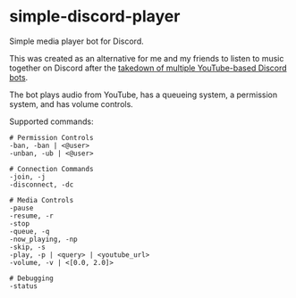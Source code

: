 # simple-discord-player
Simple media player bot for Discord.

This was created as an alternative for me and my friends to listen to music together on Discord after the [takedown of multiple YouTube-based Discord bots](https://www.nme.com/news/gaming-news/discord-music-bot-rythm-follows-groovy-into-the-void-after-cease-and-desist-3045407).

The bot plays audio from YouTube, has a queueing system, a permission system, and has volume controls.

Supported commands:
```
# Permission Controls
-ban, -ban | <@user>           
-unban, -ub | <@user>

# Connection Commands
-join, -j
-disconnect, -dc

# Media Controls
-pause
-resume, -r
-stop
-queue, -q
-now_playing, -np
-skip, -s
-play, -p | <query> | <youtube_url>
-volume, -v | <[0.0, 2.0]>

# Debugging
-status
```